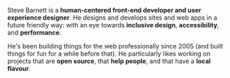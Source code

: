 Steve Barnett is a **human-centered front-end developer and user experience designer**. He designs and develops sites and web apps in a future friendly way: with an eye towards **inclusive design**, **accessibility**, and **performance**.

He's been building things for the web professionally since 2005 (and built things for fun for a while before that). He particularly likes working on projects that are **open source**, that **help people**, and that have a **local flavour**.
